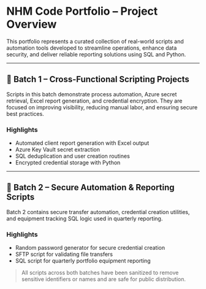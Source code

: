 # NHM Code Portfolio – Project Overview

This portfolio represents a curated collection of real-world scripts and automation tools developed to streamline operations, enhance data security, and deliver reliable reporting solutions using SQL and Python.

---

## 🔹 Batch 1 – Cross-Functional Scripting Projects

Scripts in this batch demonstrate process automation, Azure secret retrieval, Excel report generation, and credential encryption. They are focused on improving visibility, reducing manual labor, and ensuring secure best practices.

### Highlights
- Automated client report generation with Excel output
- Azure Key Vault secret extraction
- SQL deduplication and user creation routines
- Encrypted credential storage with Python

---

## 🔹 Batch 2 – Secure Automation & Reporting Scripts

Batch 2 contains secure transfer automation, credential creation utilities, and equipment tracking SQL logic used in quarterly reporting.

### Highlights
- Random password generator for secure credential creation
- SFTP script for validating file transfers
- SQL script for quarterly portfolio equipment reporting

> All scripts across both batches have been sanitized to remove sensitive identifiers or names and are safe for public distribution.
